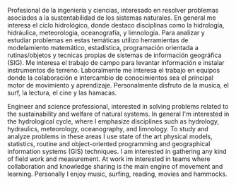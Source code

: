 Profesional de la ingeniería y ciencias, interesado en resolver problemas asociados a la sustentabilidad de los sistemas naturales. En general me interesa el ciclo hidrológico, donde destaco disciplinas como la hidrología, hidráulica, meteorología, oceanografía, y limnología. Para analizar y estudiar problemas en estas temáticas utilizo herramientas de modelamiento matemático, estadística, programación orientada a rutinas/objetos y tecnicas propias de sistemas de información geográfica (SIG). Me interesa el trabajo de campo para levantar información e instalar instrumentos de terreno. Laboralmente me interesa el trabajo en equipos donde la colaboración e intercambio de conocimientos sea el principal motor de movimiento y aprendizaje. Personalmente disfruto de la musica, el surf, la lectura, el cine y las hamacas. 

Engineer and science professional, interested in solving problems related to the sustainability and welfare of natural systems. In general I'm interested in the hydrological cycle, where I emphasize disciplines such as hydrology, hydraulics, meteorology, oceanography, and limnology. To study and analyze problems in these areas I use state of the art physical models, statistics, routine and object-oriented programming and geographical information systems (GIS) techniques. I am interested in gathering any kind of field work and measurement. At work im interested in teams where collaboration and knowledge sharing is the main engine of movement and learning. Personally I enjoy music, surfing, reading, movies and hammocks.

<!---
lgvivanco96/lgvivanco96 is a ✨ special ✨ repository because its `README.md` (this file) appears on your GitHub profile.
You can click the Preview link to take a look at your changes.
--->
